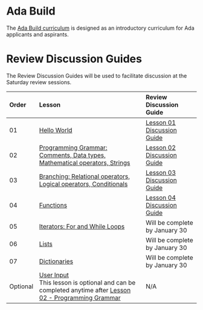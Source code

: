 # Ada Build

The [Ada Build curriculum](http://ada-developers-academy.github.io/ada-build/) is designed as an introductory curriculum for Ada applicants and aspirants.

# Review Discussion Guides

The Review Discussion Guides will be used to facilitate discussion at the Saturday review sessions.

| Order | Lesson                                                                                               | Review Discussion Guide |
| :---- | :--------------------------------------------------------------------------------------------------- | :--------------------------------------------------------------------------------------------------- |
| 01    | [Hello World](https://colab.research.google.com/drive/1sFOo4HnuUxJMtso9JljUZwHMomhu9ADs)| [Lesson 01 Discussion Guide](01-hello-world.md) |
| 02    | [Programming Grammar: Comments, Data types, Mathematical operators, Strings](https://colab.research.google.com/drive/1kfE-bujlwiJoDxTWIXa8u1GPGDJAnjvS?usp=sharing) | [Lesson 02 Discussion Guide](02-programming-grammar.md) |
| 03    | [Branching: Relational operators, Logical operators, Conditionals](https://colab.research.google.com/drive/1huE7PyavZSJIou4mh5G2e7yfG08Vb7da?usp=sharing) | [Lesson 03 Discussion Guide](03-branching.md) |
| 04    | [Functions](https://colab.research.google.com/drive/1e8CaljqZrKJyFm7Ry5qHynp7GdoVHFLk?usp=sharing) | [Lesson 04 Discussion Guide](04-functions.md) |
| 05    | [Iterators: For and While Loops](https://colab.research.google.com/drive/1m9h053kS6bjAeiHnEHIP39fqbyOO7glc?usp=sharing) | Will be complete by January 30 |
| 06    | [Lists](https://colab.research.google.com/drive/1AmKeKvSJnNacUUIU9OLSInVohWJrPLkF?usp=sharing) | Will be complete by January 30 |
| 07    | [Dictionaries](https://colab.research.google.com/drive/1AmKeKvSJnNacUUIU9OLSInVohWJrPLkF?usp=sharing) | Will be complete by January 30 |
| Optional | [User Input](https://colab.research.google.com/drive/1U3_0iFQPyCBrA-gb2QBqu_coFWmrUrVY)  <br /> This lesson is optional and can be completed anytime after [Lesson 02 - Programming Grammar](https://colab.research.google.com/drive/1kfE-bujlwiJoDxTWIXa8u1GPGDJAnjvS?usp=sharing)| N/A|


